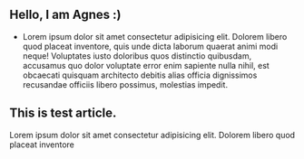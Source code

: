 ## Hello, I am Agnes :)

- Lorem ipsum dolor sit amet consectetur adipisicing elit. Dolorem libero quod placeat inventore, quis unde dicta laborum quaerat animi modi neque! Voluptates iusto doloribus quos distinctio quibusdam, accusamus quo dolor voluptate error enim sapiente nulla nihil, est obcaecati quisquam architecto debitis alias officia dignissimos recusandae officiis libero possimus, molestias impedit.

## This is test article.

Lorem ipsum dolor sit amet consectetur adipisicing elit. Dolorem libero quod placeat inventore
